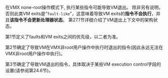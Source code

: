 
在VMX none-root操作模式下, 执行某些指令可能导致VM退出。 除非另有说明，否则此类VM exits是“`fault-like`”，这意味着导致VM exits的**指令不会执行**，并且**该指令不会更新处理器状态**。 第27.1节详细介绍了VM退出上下文中的架构状态。

第1节定义了faults和VM exits之间的优先级，以二者为准。 

第2节确定了导致VM在VMX非root用户操作中执行时退出的指令(因此永远无法在VMX非root用户操作中执行)。 

第3节确定了导致VM退出的指令，具体取决于某些VM execution control字段的设置(请参阅第24.6节)。

# 